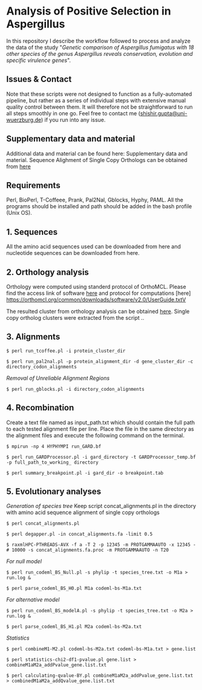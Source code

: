 # Analysis of Positive Selection in Aspergillus
In this repository I describe the workflow followed to process and analyze the data of the study "*Genetic comparison of Aspergillus fumigatus with 18 other species of the genus Aspergillus reveals conservation, evolution and specific virulence genes*".

## Issues & Contact
Note that these scripts were not designed to function as a fully-automated pipeline, but rather as a series of individual steps with extensive manual quality control between them. It will therefore not be straightforward to run all steps smoothly in one go. Feel free to contact me (shishir.gupta@uni-wuerzburg.de) if you run into any issue.

## Supplementary data and material
Additional data and material can be found here: Supplementary data and material. Sequence Alighment of Single Copy Orthologs can be obtained from [here](https://funginet.hki-jena.de/data_files/76)

## Requirements 

Perl, BioPerl, T-Coffeee, Prank, Pal2Nal, Gblocks, Hyphy, PAML. All the programs should be installed and path should be added in the bash profile (Unix OS).

## 1. Sequences
All the amino acid sequences used can be downloaded from here and nucleotide sequences can be downloaded from here.

## 2. Orthology analysis
Orthology were computed using standerd protocol of OrthoMCL. Please find the access link of software [here](https://orthomcl.org/common/downloads/software/v2.0/orthomclSoftware-v2.0.9.tar.gz) and protocol for computations [here] https://orthomcl.org/common/downloads/software/v2.0/UserGuide.txtV

The resulted cluster from orthology analysis can be obtained [here](https://funginet.hki-jena.de/data_files/76). Single copy ortholog clusters were extracted from the script ..

## 3. Alignments

`$ perl run_tcoffee.pl -i protein_cluster_dir`

`$ perl run_pal2nal.pl -p protein_alignment_dir -d gene_cluster_dir -c directory_codon_alignments`

*Removal of Unreliable Alignment Regions*

`$ perl run_gblocks.pl -i directory_codon_alignments`

## 4. Recombination
Create a text file named as input_path.txt which should contain the full path to each tested alignment file per line.
Place the file in the same directory as the alignment files  and execute the following command on the terminal.

`$ mpirun -np 4 HYPHYMPI run_GARD.bf`

`$ perl run_GARDProcessor.pl -i gard_directory -t GARDProcessor_temp.bf -p full_path_to_working_ directory`

`$ perl summary_breakpoint.pl -i gard_dir -o breakpoint.tab`

## 5. Evolutionary analyses

*Generation of species tree*
Keep script concat_alignments.pl in the directory with amino acid sequence alignment of single copy orthologs   

`$ perl concat_alignments.pl`

`$ perl degapper.pl -in concat_alignments.fa -limit 0.5`

`$ raxmlHPC-PTHREADS-AVX -f a -T 2 -p 12345 -m PROTGAMMAAUTO -x 12345 -# 10000 -s concat_alignments.fa.proc -m PROTGAMMAAUTO -n T20`

*For null model*

`$ perl run_codeml_BS_Null.pl -s phylip -t species_tree.txt -o M1a > run.log &`

`$ perl parse_codeml_BS_H0.pl M1a codeml-bs-M1a.txt`

*For alternative model*

`$ perl run_codeml_BS_modelA.pl -s phylip -t species_tree.txt -o M2a > run.log &`

`$ perl parse_codeml_BS_H1.pl M2a codeml-bs-M2a.txt`

*Statistics*

`$ perl combineM1-M2.pl codeml-bs-M2a.txt codeml-bs-M1a.txt > gene.list`

`$ perl statistics-chi2-df1-pvalue.pl gene.list > combineM1aM2a_addPvalue_gene.list.txt`

`$ perl calculating-qvalue-BY.pl combineM1aM2a_addPvalue_gene.list.txt > combinedM1aM2a_addQvalue_gene.list.txt`
